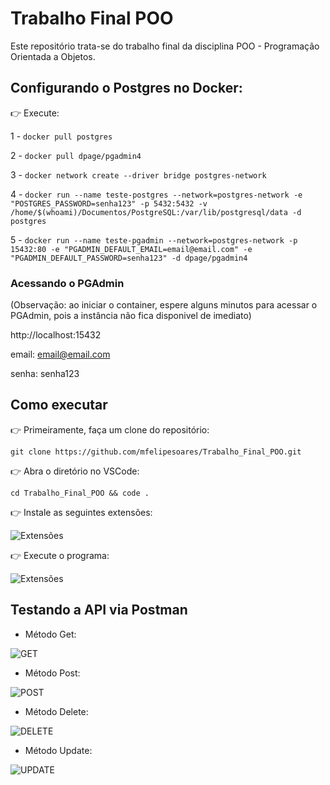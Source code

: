 # Trabalho Final POO

Este repositório trata-se do trabalho final da disciplina POO - Programação Orientada a Objetos.

## Configurando o Postgres no Docker:

👉 Execute:

1 - ```docker pull postgres```

2 - ```docker pull dpage/pgadmin4```

3 - ```docker network create --driver bridge postgres-network```

4 - ```docker run --name teste-postgres --network=postgres-network -e "POSTGRES_PASSWORD=senha123" -p 5432:5432 -v /home/$(whoami)/Documentos/PostgreSQL:/var/lib/postgresql/data -d postgres ```

5 - ```docker run --name teste-pgadmin --network=postgres-network -p 15432:80 -e "PGADMIN_DEFAULT_EMAIL=email@email.com" -e "PGADMIN_DEFAULT_PASSWORD=senha123" -d dpage/pgadmin4```

### Acessando o PGAdmin

(Observação: ao iniciar o container, espere alguns minutos para acessar o PGAdmin, pois a instância não fica disponivel de imediato)

http://localhost:15432

email: email@email.com

senha: senha123

## Como executar

👉 Primeiramente, faça um clone do repositório:

```git clone https://github.com/mfelipesoares/Trabalho_Final_POO.git```

👉 Abra o diretório no VSCode:
  
```cd Trabalho_Final_POO && code . ```

👉 Instale as seguintes extensões:

![Extensões](./img/spring.png)

👉 Execute o programa:

![Extensões](./img/run.png)

## Testando a API via Postman

- Método Get:

![GET](./img/get.png)

- Método Post:

![POST](./img/post.png)

- Método Delete:

![DELETE](./img/delete.png)

- Método Update:

![UPDATE](https://raw.githubusercontent.com/mfelipesoares/Trabalho_Final_POO/refs/heads/main/img/update.png)

